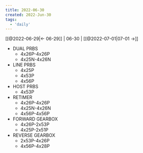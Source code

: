 ```yaml
---
title: 2022-06-30
created: 2022-Jun-30
tags:
  - 'daily'
---
```


[[@2022-06-29|<- 06-29]] | 06-30 | [[@2022-07-01|07-01 ->]]


- DUAL PRBS
	- 4x26P-4x26P
	- 4x25N-4x26N
- LINE PRBS
	- 4x25P
	- 4x53P
	- 4x56P
- HOST PRBS
	- 4x53P
- RETIMER
	- 4x26P-4x26P
	- 4x25N-4x26N
	- 4x56P-4x56P	
- FORWARD GEARBOX
	- 4x26P-2x53P
	- 4x25P-2x51P
- REVERSE GEARBOX
	- 2x53P-4x26P
	- 4x56P-4x28P